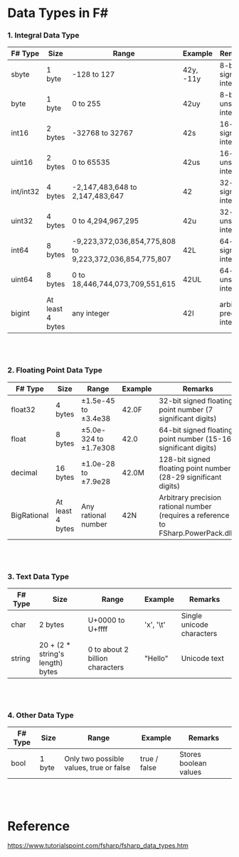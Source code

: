 # Data Types in F#

### 1. Integral Data Type
|F# Type|Size|Range|Example|Remarks|
|---|---|---|---|---|
|sbyte|1 byte|-128 to 127|42y, -11y|8-bit signed integer|
|byte|1 byte|0 to 255|42uy|8-bit unsigned integer|
|int16|2 bytes|-32768 to 32767|42s|16-bit signed integer|
|uint16|2 bytes|0 to 65535|42us|16-bit unsigned integer|
|int/int32|4 bytes|-2,147,483,648 to 2,147,483,647|42|32-bit signed integer|
|uint32|4 bytes|0 to 4,294,967,295|42u|32-bit unsigned integer|
|int64| 8 bytes|-9,223,372,036,854,775,808 to 9,223,372,036,854,775,807|42L|64-bit signed integer|
|uint64|8 bytes|0 to 18,446,744,073,709,551,615|42UL|64-bit unsigned integer|
|bigint|At least 4 bytes|any integer|42I|arbitrary precision integer|
<br><br>

### 2. Floating Point Data Type
|F# Type|Size|Range|Example|Remarks|
|---|---|---|---|---|
|float32|4 bytes|±1.5e-45 to ±3.4e38|42.0F|32-bit signed floating point number (7 significant digits)|
|float|8 bytes|±5.0e-324 to ±1.7e308|42.0|64-bit signed floating point number (15-16 significant digits)|
|decimal|16 bytes|±1.0e-28 to ±7.9e28|42.0M|128-bit signed floating point number (28-29 significant digits)|
|BigRational|At least 4 bytes|Any rational number|42N|Arbitrary precision rational number (requires a reference to FSharp.PowerPack.dll.)|
<br><br>

### 3. Text Data Type
|F# Type|Size|Range|Example|Remarks|
|---|---|---|---|---|
|char|2 bytes|U+0000 to U+ffff|'x', '\t'|Single unicode characters|
|string|20 + (2 * string's length) bytes|0 to about 2 billion characters|"Hello"|Unicode text|
<br><br>

### 4. Other Data Type
|F# Type|Size|Range|Example|Remarks|
|---|---|---|---|---|
|bool|1 byte|Only two possible values, true or false|true / false|Stores boolean values|
<br><br>

# Reference
https://www.tutorialspoint.com/fsharp/fsharp_data_types.htm